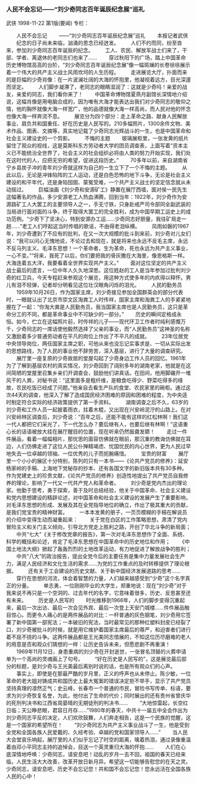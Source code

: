 ### 人民不会忘记——“刘少奇同志百年诞辰纪念展”巡礼
武侠
1998-11-22
第1版(要闻)
专栏：

　　人民不会忘记
　　——“刘少奇同志百年诞辰纪念展”巡礼
　　本报记者武侠
　　纪念的日子尚未来临，汹涌的思念已经迸发。
　　人们不约而同，纷至沓来，参加刘少奇同志百年诞辰的纪念。
　　工人、农民、解放军战士们来了，干部、学者、离退休的老同志们也来了……
　　穿过秋阳下的广场，踏上中国革命历史博物馆高高的台阶，“刘少奇同志百年诞辰纪念展”像一幅斑斓的长卷徐徐展示着一个伟大的共产主义战士风雨坎坷的人生历程。
　　走进展览大厅，扑面而来的是巨幅的少奇肖像：在一片波澜壮阔的大海的怀抱里，他凝视着远方，目光深邃而坚定。
　　人们脚步凝滞了，老同志的眼睛湿润了：这就是少奇吗！亲爱的战友，亲爱的同志，我们看你来了！
　　中国革命博物馆夏燕月副馆长深情地介绍说，这幅肖像是用电脑合成的，因为唯有大海才能表达出我们对少奇同志的敬仰之情，他的胸怀就像大海一样宽广，他的品德就像大海一样高尚，而人民对他的怀念也像大海一样奔流不息。
　　展览分为四个部分：走上革命之路、献身人民解放事业、肩负共和国重任、好在历史是人民写的。210多幅照片，1300余件文物、美术作品、图表、文摘等，真实地记载了少奇同志光辉战斗的一生，也是中国革命和社会主义建设史的一个剪影。
　　不悔的主题
　　玻璃展柜里，一张发黄的纸片留住了观众的视线，这是莫斯科东方劳动者大学的团员调查表，上面写着“资本主义已不能统治全世界了，社会主义的社会组织必将由人类的努力开始实现，我们处在这时代的人，应把无穷的希望，促进这段历史。”
　　70多年以前，来自湖南省宁乡县炭子冲的青年刘少奇就这样为自己的一生立下了一个不悔的主题。
　　从此以后，无论是冲锋陷阵的工人运动，还是白色恐怖的地下斗争，无论是社会主义建设的和平年代，还是身陷囹圄、蒙冤受难，一个共产主义战士的坚定信念就从未动摇过。
　　巨幅油画《刘少奇和安源矿工》静置在展厅西墙，面对侯一民先生这幅著名的作品，多少安源老工人热血沸腾，回到当年：1922年，刘少奇作为安源路矿工人大罢工的主要领导人之一，手无寸铁，只身赴戒严司令部同全副武装的当局进行面对面的斗争，终于取得大罢工的完全胜利，成为中国早期工运史上的成功范例。“少奇下了坚决心，特到安源办工运……少奇同志好胆量，我往矿局走一趟……”老工人们哼起这当时传唱的歌谣，不由得老泪纵横。
　　风雨如磐的1967年，刘少奇遭到了不应有的批判，在又一次大规模的批斗到来前，刘少奇对儿女们说：“我可以问心无愧地说，不论过去和现在，就是将来也永远不反毛主席，永远不反马列主义、毛泽东思想！一个革命者，生为革命，死也永远为共产主义事业，一心不变。”“将来，我死了以后，你们要把我的骨灰撒在大海里，像恩格斯一样。大海连着五大洋，我要看着全世界实现共产主义。”
　　面对这位坚定的共产主义战士最后的遗言，一位中年人久久地深思。这位姓赵的工人是当年参加过批判刘少奇的红卫兵，今天专程赶来参观这个展览，用这种方式使多年的内疚得以释怀。男儿有泪不轻弹，记者却分明看见这位壮汉眼角闪烁的泪光。
　　人民的勤务员
　　1959年10月26日，作为国家主席，刘少奇接见参加全国群英会的部分代表时，一眼就认出了北京市崇文区淘粪工人时传祥，国家主席和淘粪工人的手紧紧地握在了一起：“你淘大粪是人民勤务员，我当国家主席也是人民勤务员，这只是革命分工的不同，都是革命事业中不可缺少的一部分。”
　　历史的瞬间定格成永恒。如今，伫立在这幅照片前，时传祥的儿子——现代环卫工作者时纯利感慨万千，少奇同志的一席话使他毅然选择了父亲的事业，而“人民勤务员”这神圣的名称又激励着多少普通劳动者在平凡的岗位上作出了不平凡的成就。
　　23年位居党中央领导岗位，两任国家主席之职，可他从来也没忘记实事求是、一切从实际出发的思想路线，为了人民的事业他不辞劳苦，深入基层，进行了大量的调查研究。
　　展厅里一座复原的少奇故居的堂屋勾起了少奇身边工作人员的回忆。1961年为了了解到基层农村的真实情况，刘少奇回到了阔别多年的湖南老家，他就是在这间简陋的堂屋里召集乡亲们开调查会，鼓励他们讲真话。在田间，他用脚碾开一堆风干的人粪，对秘书说：“这里面多是粗纤维，是粮食吃得少、野菜吃得多的缘故，农民吃饭已经成了问题。”他亲自去看生产队的食堂、农民家里的碗柜。通过这次44天的调查，他深入了解了造成国民经济困难的原因和困难的程度，为中央适时制定符合实际的经济政策提供了第一手资料。
　　湖南调查之后不久，63岁的刘少奇和工作人员一起披着雨衣，拄着木棍，又出现在兴安岭泥泞的山路上。在对兴安岭林区调查后，刘少奇说：“百年之后，还能不能有这样的红松林啊！我们这一代人都把它们采光了，下一代怎么办？要后继有人，也要后继有林啊！”这语重心长的话语被放大挂在展厅醒目的位置，现在听来仍然振聋发聩！
　　走过一件件展品，看着一幅幅相片，那忧思的面容仿佛就在眼前，那沉重的教诲仿佛就在耳边，人们仿佛走进了这位人民公仆殚精竭虑、忧国忧民的内心世界，更为人民过早地失去一位卓越的领袖、一位优秀的儿子而扼腕痛惜。
　　宝贵的财富
　　展厅里一个小小的展区十分特别，陈列的只有一本书——《论共产党员的修养》：延安杨家岭的手稿、上海地下党秘存的抄本、还有各国文字的新旧版本共有30多种。作为党建史上的珍贵文献，《论共产党员的修养》创造性地提出了共产党员自我修养的理论，影响了一代又一代共产党人和革命者。
　　刘少奇是党内杰出的理论家。他勤于思考，勇于探索，善于及时总结经验，他关于中国革命、社会主义建设和党内思想建设的精辟论述，对中国革命和社会主义建设的发展产生了重要影响，对毛泽东思想的形成、发展及其在全党指导地位的确立，作出了极其重大的贡献，是我们党宝贵的精神财富。
　　一本本发黄的册子，一页页模糊的手稿在解说员的介绍中变得生动而凝重起来：
　　关于党在白区的工作策略思想，肃清了党内冒险主义和关门主义倾向，引导北方党走上胜利之路，开创了华北斗争的新局面；
　　中共“七大”《关于修改党章的报告》，第一次对毛泽东思想作了全面、系统、科学的概括和论述，肯定了毛泽东思想在中国革命中的历史地位和作用；
　　《中国土地法大纲》掀起了轰轰烈烈的土地改革运动，有力地促进了解放战争的胜利；
　　中共“八大”的政治报告，提出全党今后的主要任务是集中力量发展社会生产力，满足人民经济和文化生活的需求……为党的工作重点的及时转移提供了理论根据。
　　还有关于工会建设的历史文献、关于新中国经济发展道路的思考……
　　穿行在思想的河流，体会着智慧的力量，人们越来越感受到“少奇”这个名字真正的分量。
　　单志勇，一位刚刚毕业的大学生，郑重地说：现在“刘少奇”对于我来说不再只是一个空洞的、过去年代的名字，它意味着很多，历史、反思甚至还有未来。
　　历史是人民写的
　　时光推移到1966年，人们的脚步变得沉重起来，最后一次出访、最后一次会见外宾、最后一次登上天安门城楼……件件展品触目惊心。而更令人痛心的是两件展品的对比：一杆普通的灰色钢笔，刘少奇用它签署了新中国第一部宪法；一本破旧的宪法，当时最常见的那种红塑料封皮已经裂了口，刘少奇被批斗的时候，就是用它维护着国家主席最后的尊严，和迫害者们进行着不屈不挠的斗争。这两件展品都是王光美同志借展的，不知这位历尽磨难的老人的用意是否和观众们猜想的一样：让历史告诉未来，但愿悲剧不再重演！
　　1969年11月12日，身患重病的刘少奇在开封逝世，一张冒名顶替的火葬申请单为一个高尚的灵魂画上了句号。
　　“好在历史是人民写的”，这是展览最后部分的标题，是刘少奇与王光美最后离别时说的话，也是所有观众们的心声。
　　事实上，即使是在那最严酷的岁月里，正义的呼声也从未停止。陈少敏，一位革命的老大姐对铸成共和国历史上最大冤案的错误决定拒不举手，显示了共产党员坚持真理的凛然正气；史云峰，长春市一个普通的市民，冒险书写传单、标语，要求为刘少奇恢复名誉，为此，他付出了生命的代价；同时展出的还有贵州省曾庆华的死刑判决书和江西省周晏晴的无期徒刑的判决书……
　　“大地惊雷起，长空红日临；天公睁悲眼，君容日月存……”1980年的春天，中共十一届五中全会作出为刘少奇同志平反的决定，人们欢欣鼓舞，人们奔走相告，这是一个民族的觉醒，这是一个国家的希望所在！
　　“刘少奇同志为共产主义事业战斗了一生，他是受到全党和全国各族人民爱戴的、久经考验、卓越的党和国家领导人……”
　　当人民大会堂哀乐响起，展厅里的人们似乎忘记了时空的距离，噙着热泪，通过录像重温着由邓小平同志主持的追悼会，目送一个英灵重归大海的怀抱……
　　人们在心底深情地呼唤：少奇同志，请安息吧！动乱的岁月一去不回，祖国的春天已经来临，人民生活大大改善，改革开放日新月异。希望这一切能够告慰您的在天之灵。少奇同志，请安息吧，历史不会忘记您！共和国不会忘记您！您永远活在全国各族人民的心中！
